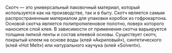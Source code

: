 Скотч — это универсальный паковочный материал, который используется как на производстве, так и в быту. Скотч является самым распространенным материалом для упаковки коробок из гофрокартона. Основой скотча является полипропиленовое полотно, поверх которого наносится слой клея. В зависимости от применения скотча варьируется толщина липкой ленты и состав клеевой основы. Существует скотч, покрытый клеем на основе воды (клей «Акриловый»), синтетического (клей «Hot Melt») или натурального каучука (клей «Solvent»).